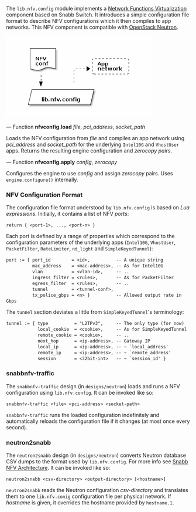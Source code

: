 The `lib.nfv.config` module implements a
[Network Functions Virtualization](https://en.wikipedia.org/wiki/Network_Functions_Virtualization)
component based on Snabb Switch. It introduces a simple configuration file
format to describe NFV configurations which it then compiles to app
networks. This NFV component is compatible with
[OpenStack Neutron](https://wiki.openstack.org/wiki/Neutron).

![NFV](.images/NFV.png)

— Function **nfvconfig.load** *file*, *pci_address*, *socket_path*

Loads the NFV configuration from *file* and compiles an app network using
*pci_address* and *socket_path* for the underlying `Intel10G` and
`VhostUser` apps. Returns the resulting engine configuration and
*zerocopy pairs*.

— Function **nfvconfig.apply** *config*, *zerocopy*

Configures the engine to use *config* and assign *zerocopy* pairs. Uses
`engine.configure()` internally.

### NFV Configuration Format

The configuration file format understood by `lib.nfv.config` is based on
*Lua expressions*. Initially, it contains a list of NFV *ports*:

```
return { <port-1>, ..., <port-n> }
```

Each port is defined by a range of properties which correspond to the
configuration parameters of the underlying apps (`Intel10G`, `VhostUser`,
`PacketFilter`, `RateLimiter`, `nd_light` and `SimpleKeyedTunnel`):

```
port := { port_id        = <id>,          -- A unique string
          mac_address    = <mac-address>, -- As for Intel10G
          vlan           = <vlan-id>,     -- ..
          ingress_filter = <rules>,       -- As for PacketFilter
          egress_filter  = <rules>,       -- ..
          tunnel         = <tunnel-conf>,
          tx_police_gbps = <n> }          -- Allowed output rate in Gbps
```

The `tunnel` section deviates a little from `SimpleKeyedTunnel`'s
terminology:

```
tunnel := { type          = "L2TPv3",     -- The only type (for now)
            local_cookie  = <cookie>,     -- As for SimpleKeyedTunnel
            remote_cookie = <cookie>,     -- ..
            next_hop      = <ip-address>, -- Gateway IP
            local_ip      = <ip-address>, -- ~ `local_address'
            remote_ip     = <ip-address>, -- ~ `remote_address'
            session       = <32bit-int>   -- ~ `session_id' }
```

### snabbnfv-traffic

The `snabbnfv-traffic` design (in `designs/neutron`) loads and runs a
NFV configuration using `lib.nfv.config`. It can be invoked like so:

```
snabbnfv-traffic <file> <pci-address> <socket-path>
```

`snabbnfv-traffic` runs the loaded configuration indefinitely and
automatically reloads the configuration file if it changes (at most once
every second).

### neutron2snabb

The `neutron2snabb` design (in `designs/neutron`) converts Neutron
database CSV dumps to the format used by `lib.nfv.config`. For more info
see [Snabb NFV Architecture](https://github.com/SnabbCo/snabb-nfv/wiki/Architecture).
It can be invoked like so:

```
neutron2snabb <csv-directory> <output-directory> [<hostname>]
```

`neutron2snabb` reads the Neutron configuration *csv-directory* and
translates them to one `lib.nfv.conig` configuration file per physical
network. If *hostname* is given, it overrides the hostname provided by
`hostname.1`.
